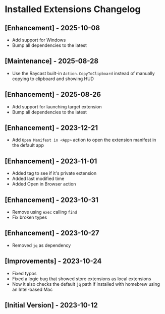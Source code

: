# Installed Extensions Changelog

## [Enhancement] - 2025-10-08

- Add support for Windows
- Bump all dependencies to the latest

## [Maintenance] - 2025-08-28

- Use the Raycast built-in `Action.CopyToClipboard` instead of manually copying to clipboard and showing HUD

## [Enhancement] - 2025-08-26

- Add support for launching target extension
- Bump all dependencies to the latest

## [Enhancement] - 2023-12-21

- Add `Open Manifest in <App>` action to open the extension manifest in the default app

## [Enhancement] - 2023-11-01

- Added tag to see if it's private extension
- Added last modified time
- Added Open in Browser action

## [Enhancement] - 2023-10-31

- Remove using `exec` calling `find`
- Fix broken types

## [Enhancement] - 2023-10-27

- Removed `jq` as dependency

## [Improvements] - 2023-10-24

- Fixed typos
- Fixed a logic bug that showed store extensions as local extensions
- Now it also checks the default `jq` path if installed with homebrew using an Intel-based Mac

## [Initial Version] - 2023-10-12

